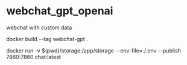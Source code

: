 # webchat_gpt_openai
 webchat with custom data

docker build --tag webchat-gpt .

docker run -v $(pwd)/storage:/app/storage --env-file=./.env --publish 7860:7860 chat:latest

